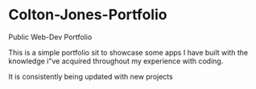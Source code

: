 # Colton-Jones-Portfolio
Public Web-Dev Portfolio

This is a simple portfolio sit to showcase some apps I have built with the knowledge i"ve acquired throughout my experience with coding.

It is consistently being updated with new projects
